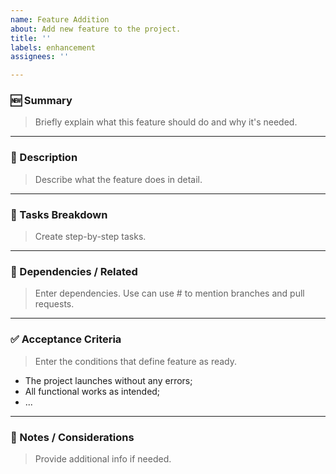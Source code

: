 ```yaml
---
name: Feature Addition
about: Add new feature to the project.
title: ''
labels: enhancement
assignees: ''

---
```


### 🆕 Summary
> Briefly explain what this feature should do and why it's needed.

---

### 🎯 Description
> Describe what the feature does in detail.

---

### 📂 Tasks Breakdown
> Create step-by-step tasks.

---

### 🔁 Dependencies / Related
> Enter dependencies. Use can use # to mention branches and pull requests.

---

### ✅ Acceptance Criteria
> Enter the conditions that define feature as ready.
- The project launches without any errors;
- All functional works as intended;
- ...

---

### 📝 Notes / Considerations
> Provide additional info if needed.
